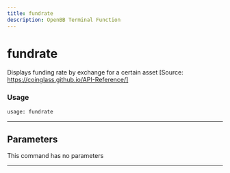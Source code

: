 ```yaml
---
title: fundrate
description: OpenBB Terminal Function
---
```


# fundrate

Displays funding rate by exchange for a certain asset [Source: https://coinglass.github.io/API-Reference/]

### Usage

```python
usage: fundrate
```

---

## Parameters

This command has no parameters

---

